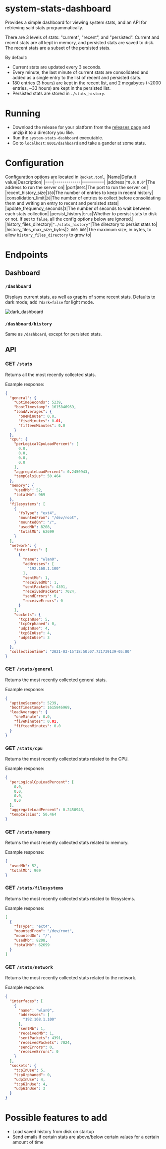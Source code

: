 # system-stats-dashboard
Provides a simple dashboard for viewing system stats, and an API for retrieving said stats programmatically.

There are 3 levels of stats: "current", "recent", and "persisted". Current and recent stats are all kept in memory, and persisted stats are saved to disk. The recent stats are a subset of the persisted stats.

By default:
* Current stats are updated every 3 seconds.
* Every minute, the last minute of current stats are consolidated and added as a single entry to the list of recent and persisted stats.
* 180 entries (3 hours) are kept in the recent list, and 2 megabytes (~2000 entries, ~33 hours) are kept in the persisted list.
* Persisted stats are stored in `./stats_history`.

# Running
* Download the release for your platform from the [releases page](https://github.com/rotoclone/system-stats-dashboard/releases) and unzip it to a directory you like.
* Run the `system-stats-dashboard` executable.
* Go to `localhost:8001/dashboard` and take a gander at some stats.

# Configuration
Configuration options are located in `Rocket.toml`.
|Name|Default value|Description|
|----|-------------|-----------|
|address|`"0.0.0.0"`|The address to run the server on|
|port|`8001`|The port to run the server on|
|recent_history_size|`180`|The number of entries to keep in recent history|
|consolidation_limit|`20`|The number of entries to collect before consolidating them and writing an entry to recent and persisted stats|
|update_frequency_seconds|`3`|The number of seconds to wait between each stats collection|
|persist_history|`true`|Whether to persist stats to disk or not. If set to `false`, all the config options below are ignored.|
|history_files_directory|`"./stats_history"`|The directory to persist stats to|
|history_files_max_size_bytes|`2_000_000`|The maximum size, in bytes, to allow `history_files_directory` to grow to|

# Endpoints

## Dashboard

### `/dashboard`
Displays current stats, as well as graphs of some recent stats. Defaults to dark mode; add `?dark=false` for light mode.

![dark_dashboard](https://user-images.githubusercontent.com/48834501/111235475-b7458880-85be-11eb-90a0-0c5d3de4d49b.png)

### `/dashboard/history`
Same as `/dashboard`, except for persisted stats.

## API

### GET `/stats`
Returns all the most recently collected stats.

Example response:
```json
{
  "general": {
    "uptimeSeconds": 5239,
    "bootTimestamp": 1615846969,
    "loadAverages": {
      "oneMinute": 0.0,
      "fiveMinutes": 0.01,
      "fifteenMinutes": 0.0
    }
  },
  "cpu": {
    "perLogicalCpuLoadPercent": [
      0.0,
      0.0,
      0.0,
      0.0
    ],
    "aggregateLoadPercent": 0.2450943,
    "tempCelsius": 50.464
  },
  "memory": {
    "usedMb": 52,
    "totalMb": 969
  },
  "filesystems": [
    {
      "fsType": "ext4",
      "mountedFrom": "/dev/root",
      "mountedOn": "/",
      "usedMb": 8208,
      "totalMb": 62699
    }
  ],
  "network": {
    "interfaces": [
      {
        "name": "wlan0",
        "addresses": [
          "192.168.1.100"
        ],
        "sentMb": 1,
        "receivedMb": 1,
        "sentPackets": 4391,
        "receivedPackets": 7024,
        "sendErrors": 0,
        "receiveErrors": 0
      }
    ],
    "sockets": {
      "tcpInUse": 5,
      "tcpOrphaned": 0,
      "udpInUse": 4,
      "tcp6InUse": 4,
      "udp6InUse": 3
    }
  },
  "collectionTime": "2021-03-15T18:50:07.721739139-05:00"
}
```

### GET `/stats/general`
Returns the most recently collected general stats.

Example response:
```json
{
  "uptimeSeconds": 5239,
  "bootTimestamp": 1615846969,
  "loadAverages": {
    "oneMinute": 0.0,
    "fiveMinutes": 0.01,
    "fifteenMinutes": 0.0
  }
}
```

### GET `/stats/cpu`
Returns the most recently collected stats related to the CPU.

Example response:
```json
{
  "perLogicalCpuLoadPercent": [
    0.0,
    0.0,
    0.0,
    0.0
  ],
  "aggregateLoadPercent": 0.2450943,
  "tempCelsius": 50.464
}
```

### GET `/stats/memory`
Returns the most recently collected stats related to memory.

Example response:
```json
{
  "usedMb": 52,
  "totalMb": 969
}
```

### GET `/stats/filesystems`
Returns the most recently collected stats related to filesystems.

Example response:
```json
[
  {
    "fsType": "ext4",
    "mountedFrom": "/dev/root",
    "mountedOn": "/",
    "usedMb": 8208,
    "totalMb": 62699
  }
]
```

### GET `/stats/network`
Returns the most recently collected stats related to the network.

Example response:
```json
{
  "interfaces": [
    {
      "name": "wlan0",
      "addresses": [
        "192.168.1.100"
      ],
      "sentMb": 1,
      "receivedMb": 1,
      "sentPackets": 4391,
      "receivedPackets": 7024,
      "sendErrors": 0,
      "receiveErrors": 0
    }
  ],
  "sockets": {
    "tcpInUse": 5,
    "tcpOrphaned": 0,
    "udpInUse": 4,
    "tcp6InUse": 4,
    "udp6InUse": 3
  }
}
```

# Possible features to add
* Load saved history from disk on startup
* Send emails if certain stats are above/below certain values for a certain amount of time
